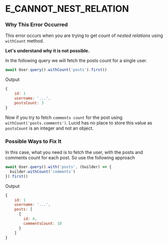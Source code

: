 # E_CANNOT_NEST_RELATION

### Why This Error Occurred
This error occurs when you are trying to get count of *nested relations* using `withCount` method. 

**Let's understand why it is not possible.**

In the following query we will fetch the posts count for a single user.

```js
await User.query().withCount('posts').first()
```

Output

```js
{
	id: 1
	username: '...',
	postsCount: 3
}
```

Now if you try to fetch `comments count` for the post using `withCount('posts.comments')`. Lucid has no place to store this value as `postsCount` is an integer and not an object.

### Possible Ways to Fix It
In this case, what you need is to fetch the user, with the posts and comments count for each post. So use the following approach

```js
await User.query().with('posts', (builder) => {
  builder.withCount('comments')
}).first()
```

Output

```js
{
	id: 1
	username: '...',
	posts: [
	  {
	  	id: 4,
	  	commentsCount: 10
	  }	
	]
}
```
